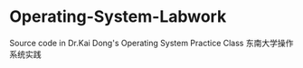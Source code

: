 # Operating-System-Labwork
Source code  in Dr.Kai Dong's Operating System Practice Class 东南大学操作系统实践
